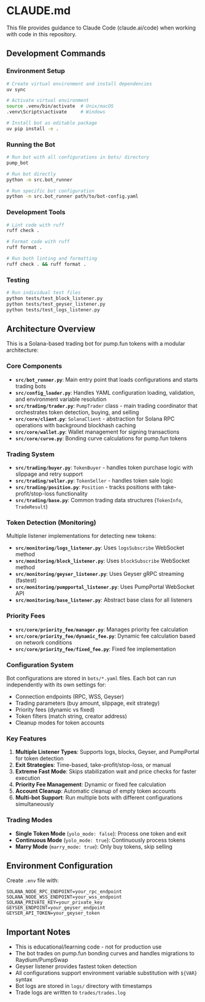 # CLAUDE.md

This file provides guidance to Claude Code (claude.ai/code) when working with code in this repository.

## Development Commands

### Environment Setup
```bash
# Create virtual environment and install dependencies
uv sync

# Activate virtual environment
source .venv/bin/activate  # Unix/macOS
.venv\Scripts\activate     # Windows

# Install bot as editable package
uv pip install -e .
```

### Running the Bot
```bash
# Run bot with all configurations in bots/ directory
pump_bot

# Run bot directly
python -m src.bot_runner

# Run specific bot configuration
python -m src.bot_runner path/to/bot-config.yaml
```

### Development Tools
```bash
# Lint code with ruff
ruff check .

# Format code with ruff
ruff format .

# Run both linting and formatting
ruff check . && ruff format .
```

### Testing
```bash
# Run individual test files
python tests/test_block_listener.py
python tests/test_geyser_listener.py
python tests/test_logs_listener.py
```

## Architecture Overview

This is a Solana-based trading bot for pump.fun tokens with a modular architecture:

### Core Components

- **`src/bot_runner.py`**: Main entry point that loads configurations and starts trading bots
- **`src/config_loader.py`**: Handles YAML configuration loading, validation, and environment variable resolution
- **`src/trading/trader.py`**: `PumpTrader` class - main trading coordinator that orchestrates token detection, buying, and selling
- **`src/core/client.py`**: `SolanaClient` - abstraction for Solana RPC operations with background blockhash caching
- **`src/core/wallet.py`**: Wallet management for signing transactions
- **`src/core/curve.py`**: Bonding curve calculations for pump.fun tokens

### Trading System

- **`src/trading/buyer.py`**: `TokenBuyer` - handles token purchase logic with slippage and retry support
- **`src/trading/seller.py`**: `TokenSeller` - handles token sale logic 
- **`src/trading/position.py`**: `Position` - tracks positions with take-profit/stop-loss functionality
- **`src/trading/base.py`**: Common trading data structures (`TokenInfo`, `TradeResult`)

### Token Detection (Monitoring)

Multiple listener implementations for detecting new tokens:
- **`src/monitoring/logs_listener.py`**: Uses `logsSubscribe` WebSocket method
- **`src/monitoring/block_listener.py`**: Uses `blockSubscribe` WebSocket method  
- **`src/monitoring/geyser_listener.py`**: Uses Geyser gRPC streaming (fastest)
- **`src/monitoring/pumpportal_listener.py`**: Uses PumpPortal WebSocket API
- **`src/monitoring/base_listener.py`**: Abstract base class for all listeners

### Priority Fees

- **`src/core/priority_fee/manager.py`**: Manages priority fee calculation
- **`src/core/priority_fee/dynamic_fee.py`**: Dynamic fee calculation based on network conditions
- **`src/core/priority_fee/fixed_fee.py`**: Fixed fee implementation

### Configuration System

Bot configurations are stored in `bots/*.yaml` files. Each bot can run independently with its own settings for:
- Connection endpoints (RPC, WSS, Geyser)
- Trading parameters (buy amount, slippage, exit strategy)
- Priority fees (dynamic vs fixed)
- Token filters (match string, creator address)
- Cleanup modes for token accounts

### Key Features

1. **Multiple Listener Types**: Supports logs, blocks, Geyser, and PumpPortal for token detection
2. **Exit Strategies**: Time-based, take-profit/stop-loss, or manual
3. **Extreme Fast Mode**: Skips stabilization wait and price checks for faster execution
4. **Priority Fee Management**: Dynamic or fixed fee calculation
5. **Account Cleanup**: Automatic cleanup of empty token accounts
6. **Multi-bot Support**: Run multiple bots with different configurations simultaneously

### Trading Modes

- **Single Token Mode** (`yolo_mode: false`): Process one token and exit
- **Continuous Mode** (`yolo_mode: true`): Continuously process tokens
- **Marry Mode** (`marry_mode: true`): Only buy tokens, skip selling

## Environment Configuration

Create `.env` file with:
```
SOLANA_NODE_RPC_ENDPOINT=your_rpc_endpoint
SOLANA_NODE_WSS_ENDPOINT=your_wss_endpoint
SOLANA_PRIVATE_KEY=your_private_key
GEYSER_ENDPOINT=your_geyser_endpoint
GEYSER_API_TOKEN=your_geyser_token
```

## Important Notes

- This is educational/learning code - not for production use
- The bot trades on pump.fun bonding curves and handles migrations to Raydium/PumpSwap
- Geyser listener provides fastest token detection
- All configurations support environment variable substitution with `${VAR}` syntax
- Bot logs are stored in `logs/` directory with timestamps
- Trade logs are written to `trades/trades.log`